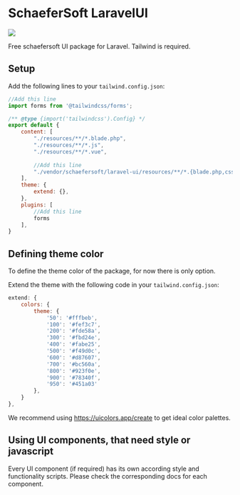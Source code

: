 # SchaeferSoft LaravelUI

<img src="https://cdn.discordapp.com/attachments/776387257224921088/1252603513150771200/logo_full_dark_1.png?ex=66849dad&is=66834c2d&hm=f19ef4e0a4981aaea8c87c683272a927ee19ed3f1d4d54d0ce9f91cd7252eeab&"/>

Free schaefersoft UI package for Laravel. Tailwind is required.

## Setup

Add the following lines to your `tailwind.config.json`:

````javascript
//Add this line
import forms from '@tailwindcss/forms';

/** @type {import('tailwindcss').Config} */
export default {
    content: [
        "./resources/**/*.blade.php",
        "./resources/**/*.js",
        "./resources/**/*.vue",
        
        //Add this line
        "./vendor/schaefersoft/laravel-ui/resources/**/*.{blade.php,css,js,ts}"
    ],
    theme: {
        extend: {},
    },
    plugins: [
        //Add this line
        forms
    ],
}
````
## Defining theme color
To define the theme color of the package, for now there is only option.

Extend the theme with the following code in your  `tailwind.config.json`:

````javascript
extend: {
    colors: {
        theme: {
            '50': '#fffbeb',
            '100': '#fef3c7',
            '200': '#fde58a',
            '300': '#fbd24e',
            '400': '#fabe25',
            '500': '#f49d0c',
            '600': '#d87607',
            '700': '#bc560a',
            '800': '#923f0e',
            '900': '#78340f',
            '950': '#451a03'
        },
    }
},
````
We recommend using https://uicolors.app/create to get ideal color palettes.


## Using UI components, that need style or javascript

Every UI component (if required) has its own according style and functionality scripts.
Please check the corresponding docs for each component.
